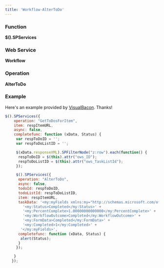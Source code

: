 ```yaml
---
title: 'Workflow-AlterToDo'
---
```


### Function

**$().SPServices**

### Web Service

**Workflow**

### Operation

**AlterToDo**

### Example

Here's an example provided by [VisualBacon](http://www.codeplex.com/site/users/view/VisualBacon). Thanks!

```javascript
$().SPServices({
    operation: "GetToDosForItem",
    item: respItemURL,
    async: false,
    completefunc: function (xData, Status) {
     var respToDoID = '';
     var respToDoListID = '';

     $(xData.responseXML).SPFilterNode("z:row").each(function() {
      respToDoID = $(this).attr("ows_ID");
      respToDoListID = $(this).attr("ows_TaskListId");
     });

     $().SPServices({
      operation: "AlterToDo",
      async: false,
      todoId: respToDoID,
      todoListId: respToDoListID,
      item: respItemURL,
      taskData: '<my:myFields xmlns:my="http://schemas.microsoft.com/office/infopath/2003/myXSD" >' +
        '<my:Status>Completed</my:Status>' +
        '<my:PercentComplete>1.00000000000000</my:PercentComplete>' +
        '<my:WorkflowOutcome>Completed</my:WorkflowOutcome>' +
        '<my:FormData>Completed</my:FormData>' +
        '<my:Completed>1</my:Completed>' +
       '</my:myFields>',
      completefunc: function (xData, Status) {
       alert(Status);
      }
     });

    }
   });
```
